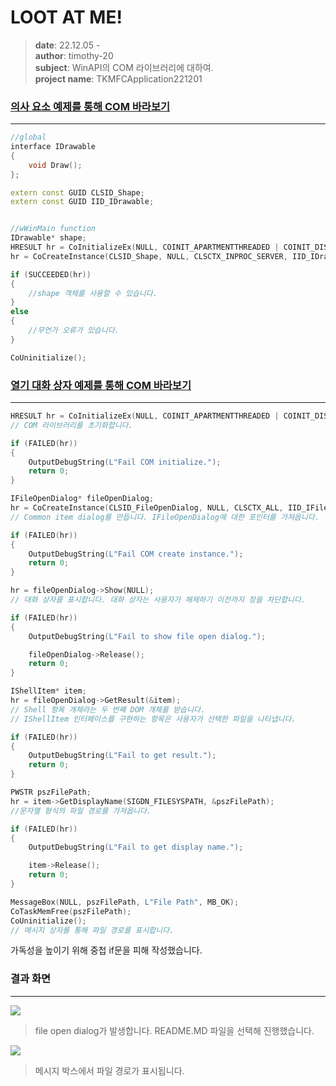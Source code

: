 # LOOT AT ME!

> **date**: 22.12.05 - <br>
> **author**: timothy-20 <br>
> **subject**: WinAPI의 COM 라이브러리에 대하여.<br>
> **project name**: TKMFCApplication221201

### [의사 요소 예제를 통해 COM 바라보기](https://learn.microsoft.com/ko-kr/windows/win32/learnwin32/creating-an-object-in-com)

---

```c++
//global
interface IDrawable
{
	void Draw();
};

extern const GUID CLSID_Shape;
extern const GUID IID_IDrawable;


//wWinMain function
IDrawable* shape;
HRESULT hr = CoInitializeEx(NULL, COINIT_APARTMENTTHREADED | COINIT_DISABLE_OLE1DDE);
hr = CoCreateInstance(CLSID_Shape, NULL, CLSCTX_INPROC_SERVER, IID_IDrawable, reinterpret_cast<void**>(&shape));

if (SUCCEEDED(hr))
{
    //shape 객체를 사용할 수 있습니다.
}
else
{
    //무언가 오류가 있습니다.
}

CoUninitialize();

```

### [열기 대화 상자 예제를 통해 COM 바라보기](https://learn.microsoft.com/ko-kr/windows/win32/learnwin32/example--the-open-dialog-box)

---

```c++
HRESULT hr = CoInitializeEx(NULL, COINIT_APARTMENTTHREADED | COINIT_DISABLE_OLE1DDE);
// COM 라이브러리를 초기화합니다.

if (FAILED(hr))
{
    OutputDebugString(L"Fail COM initialize.");
    return 0;
}

IFileOpenDialog* fileOpenDialog;
hr = CoCreateInstance(CLSID_FileOpenDialog, NULL, CLSCTX_ALL, IID_IFileOpenDialog, reinterpret_cast<void**>(&fileOpenDialog));
// Common item dialog를 만듭니다. IFileOpenDialog에 대한 포인터를 가져옵니다.

if (FAILED(hr))
{
    OutputDebugString(L"Fail COM create instance.");
    return 0;
}

hr = fileOpenDialog->Show(NULL);
// 대화 상자를 표시합니다. 대화 상자는 사용자가 해제하기 이전까지 창을 차단합니다.

if (FAILED(hr))
{
    OutputDebugString(L"Fail to show file open dialog.");

    fileOpenDialog->Release();
    return 0;
}

IShellItem* item;
hr = fileOpenDialog->GetResult(&item);
// Shell 항목 개체라는 두 번째 DOM 개체를 받습니다.
// IShellItem 인터페이스를 구현하는 항목은 사용자가 선택한 파일을 나타냅니다.

if (FAILED(hr))
{
    OutputDebugString(L"Fail to get result.");
    return 0;
}

PWSTR pszFilePath;
hr = item->GetDisplayName(SIGDN_FILESYSPATH, &pszFilePath);
//문자열 형식의 파일 경로를 가져옵니다.

if (FAILED(hr))
{
    OutputDebugString(L"Fail to get display name.");

    item->Release();
    return 0;
}

MessageBox(NULL, pszFilePath, L"File Path", MB_OK);
CoTaskMemFree(pszFilePath);
CoUninitialize();
// 메시지 상자를 통해 파일 경로를 표시합니다.
```
가독성을 높이기 위해 중첩 if문을 피해 작성했습니다.

### 결과 화면

---

<img src="public/result-screenshot/22.12.05./file-open-dialog-example-01.PNG">

> file open dialog가 발생합니다. README.MD 파일을 선택해 진행했습니다.

<img src="public/result-screenshot/22.12.05./file-open-dialog-example-02.PNG">

> 메시지 박스에서 파일 경로가 표시됩니다.
